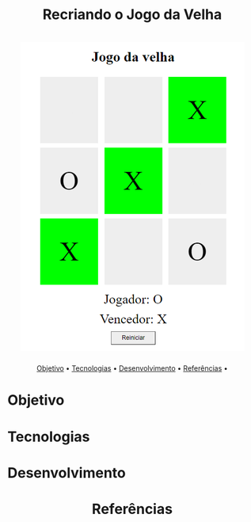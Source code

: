 <h1 align="center">Recriando o Jogo da Velha</h1>

<h1 align="center">
  <img alt="Jogo da Velha" title="Jogo da Velha" src="./assets/img1.png" />
</h1>

<p align="center">
 <a href="#objetivo">Objetivo</a> •
 <a href="#tecnologias">Tecnologias</a> • 
 <a href="#desenvolvimento">Desenvolvimento</a> • 
 <a href="#referências">Referências</a> • 
</p>

# Objetivo

# Tecnologias

# Desenvolvimento

<h1 align="center">Referências</h1>
